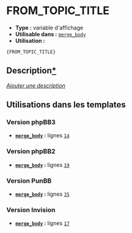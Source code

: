 # FROM_TOPIC_TITLE
* __Type :__ variable d'affichage
* __Utilisable dans :__ [`merge_body`](../tpl/merge_body.md#readme)
* __Utilisation :__

```smarty
{FROM_TOPIC_TITLE}
```

## Description[*](https://fa-tvars.appspot.com/var/FROM_TOPIC_TITLE)
[*Ajouter une description*](https://fa-tvars.appspot.com/var/FROM_TOPIC_TITLE)

## Utilisations dans les templates

### Version phpBB3
* __[`merge_body`](../tpl/merge_body.md#readme) :__ lignes [`14`](../src/prosilver/merge_body.tpl#L14)
### Version phpBB2
* __[`merge_body`](../tpl/merge_body.md#readme) :__ lignes [`19`](../src/subsilver/merge_body.tpl#L19)
### Version PunBB
* __[`merge_body`](../tpl/merge_body.md#readme) :__ lignes [`35`](../src/punbb/merge_body.tpl#L35)
### Version Invision
* __[`merge_body`](../tpl/merge_body.md#readme) :__ lignes [`17`](../src/invision/merge_body.tpl#L17)
